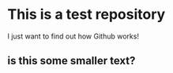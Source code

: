 # This is a test repository

I just want to find out how Github works!

## is this some smaller text?
